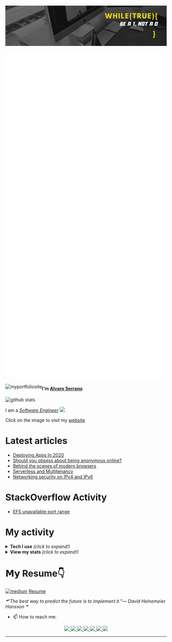 <!--[![trophy](https://github-profile-trophy.vercel.app/?username=alvaroserrrano&theme=gruvbox)](https://github.com/ryo-ma/github-profile-trophy)-->

[![Banner](./linkedin_banner.jpeg)](https://www.linkedin.com/in/alvaro-serrano-rivas/)

![GitHub metrics](https://github.com/alvaroserrrano/alvaroserrrano/blob/master/github-metrics.svg)

<!--![GitHub metrics](https://metrics.lecoq.io/alvaroserrrano?languages=1&isocalendar=1&isocalendar.duration=full-year)-->

<a href="https://alvaroserranorivas.netlify.app/" target="_blank" height="60">
  <img align="left" alt="myportfoliosite" src="https://res.cloudinary.com/aserranorivas/image/upload/v1595665483/thumbnail_me3_5da36d8158.png" />
</a>

<h4>I'm <a href="https://alvaroserranorivas.netlify.app/blog" target="_blank">Alvaro Serrano</a></h4>

<a href="https://www.linkedin.com/in/alvaro-serrano-rivas/" target="_blank">
  <img align="left" alt="github stats" src="https://img.shields.io/badge/-alvaroserrano-blue?style=flat-square&logo=Linkedin&logoColor=white&link=https://www.linkedin.com/in/alvaro-serrano-rivas/" />
</a>
<br>
<p>I am a <em><a href="https://drive.google.com/file/d/1xXomyrPLYvbFPqpuTB41TR3j75TNu0Y1/view?usp=sharing" target="_blank">Software Engineer</a> <img src="https://media.giphy.com/media/WUlplcMpOCEmTGBtBW/giphy.gif" width="30"> 
</em></p>
<p>Click on the image to visit my <a href="https://alvaroserranorivas.netlify.app/" target="_blank">website</a></p>

# Latest articles
<!-- ARTICLES:START -->

<!-- ARTICLES:END -->

<!-- BLOG-POST-LIST:START -->
- [Deploying Apps In 2020](https://medium.com/@alvaro.serrano/deploying-apps-in-2020-87157c50ec95?source=rss-ee1bf7a912ac------2)
- [Should you obsess about being anonymous online?](https://medium.com/@alvaro.serrano/should-you-obsess-about-being-anonymous-online-b635e7c90e5?source=rss-ee1bf7a912ac------2)
- [Behind the scenes of modern browsers](https://medium.com/@alvaro.serrano/behind-the-scenes-of-modern-browsers-fd54357fee7d?source=rss-ee1bf7a912ac------2)
- [Serverless and Multitenancy](https://medium.com/@alvaro.serrano/serverless-and-multitenancy-cc32f55bbaa4?source=rss-ee1bf7a912ac------2)
- [Networking security on IPv4 and IPv6](https://medium.com/@alvaro.serrano/networking-security-on-ipv4-and-ipv6-98d1edc25264?source=rss-ee1bf7a912ac------2)
<!-- BLOG-POST-LIST:END -->

# StackOverflow Activity
<!-- STACKOVERFLOW:START -->
- [EFS unavailable port range](https://stackoverflow.com/questions/64350685/efs-unavailable-port-range)
<!-- STACKOVERFLOW:END -->

# My activity
<!--START_SECTION:activity-->

<!--END_SECTION:activity-->

<!-- Hi there 👋 visitor number ![Visitor Count](https://profile-counter.glitch.me/{alvaroserrrano}/count.svg) -->

<details>
  <summary> <b> Tech I use </b> <i>(click to expand!)</i> </summary>
<table>
  <tbody>
    <tr valign="top">
      <td width="25%" align="center">
        <span>𝗖</span><br><br><br>
        <img height="64px" src="https://cdn.svgporn.com/logos/c.svg">
      </td>
      <td width="25%" align="center">
        <span>Javascript</span><br><br><br>
        <img height="64px" src="https://cdn.svgporn.com/logos/javascript.svg">
      </td>
      <td width="25%" align="center">
        <span>𝗝𝗮𝘃𝗮</span><br><br><br>
        <img height="64px" src="https://cdn.svgporn.com/logos/java.svg">
      </td>
      <td width="25%" align="center">
        <span>𝗣𝘆𝘁𝗵𝗼𝗻</span><br><br><br>
        <img height="64px" src="https://cdn.svgporn.com/logos/python.svg">
      </td>
    </tr>
    <tr valign="top">
    <td width="25%" align="center">
        <span>Mongo</span><br><br><br>
        <img height="64px" src="https://cdn.svgporn.com/logos/mongodb.svg">
      </td>
      <td width="25%" align="center">
        <span>SQL</span><br><br><br>
        <img height="64px" src="https://cdn.svgporn.com/logos/mysql.svg">
      </td>
      <td width="25%" align="center">
        <span>Node</span><br><br><br>
        <img height="64px" src="https://cdn.svgporn.com/logos/nodejs.svg">
      </td>
      <td width="25%" align="center">
        <span>React</span><br><br><br>
        <img height="64px" src="https://cdn.svgporn.com/logos/react.svg">
      </td>
    </tr>
    <tr valign="top">
      <td width="25%" align="center">
        <span>AWS</span><br><br><br>
        <img height="64px" src="https://cdn.svgporn.com/logos/aws.svg">
      </td>
      <td width="25%" align="center">
        <span>Vim</span><br><br><br>
        <img height="64px" src="https://cdn.worldvectorlogo.com/logos/vim.svg">
      </td>
      <td width="25%" align="center">
        <span>𝗚𝗶𝘁</span><br><br><br>
        <img height="64px" src="https://cdn.svgporn.com/logos/git-icon.svg">
      </td>
       <td width="25%" align="center">
        <span>Django</span><br><br><br>
        <img height="64px" src="https://cdn.svgporn.com/logos/django.svg">
      </td>
    </tr>
    <tr valign="top">
      <td width="25%" align="center">
        <span>Gatsby</span><br><br><br>
        <img height="64px" src="https://cdn.svgporn.com/logos/gatsby.svg">
      </td>
      <td width="25%" align="center">
        <span>Graphql</span><br><br><br>
        <img height="64px" src="https://cdn.svgporn.com/logos/graphql.svg">
      </td>
      <td width="25%" align="center">
        <span>Redux</span><br><br><br>
        <img height="64px" src="https://cdn.svgporn.com/logos/redux.svg">
      </td>
      <td width="25%" align="center">
        <span>Bash</span><br><br><br>
        <img height="64px" src="https://cdn.svgporn.com/logos/bash.svg">
      </td>
    </tr>
  </tbody>
</table>

#### Frontend
![HTML5](https://img.shields.io/badge/-HTML5-%23E44D27?style=flat-square&logo=html5&logoColor=ffffff)
![CSS3](https://img.shields.io/badge/-CSS3-%231572B6?style=flat-square&logo=css3)
![JavaScript](https://img.shields.io/badge/-JavaScript-%23F7DF1C?style=flat-square&logo=javascript&logoColor=000000&labelColor=%23F7DF1C&color=%23FFCE5A)
![Nodejs](https://img.shields.io/badge/-Nodejs-black?style=flat-square&logo=Node.js)
![React](https://img.shields.io/badge/-React-%23282C34?style=flat-square&logo=react)
![Sass](https://img.shields.io/badge/-Sass-%23CC6699?style=flat-square&logo=sass&logoColor=ffffff)

#### Database
![PostgreSQL](https://img.shields.io/badge/-PostgreSQL-336791?style=flat-square&logo=postgresql)
![mysql](http://img.shields.io/badge/-MySQL-0078D6?style=flat-square&logo=mysql&logoColor=ffffff)
![MongoDB](http://img.shields.io/badge/-MongoDB-6DB33F?style=flat-square&logo=mongoDB&logoColor=ffffff)

#### Others
![Git](https://img.shields.io/badge/-Git-%23F05032?style=flat-square&logo=git&logoColor=%23ffffff)
![GitLab](https://img.shields.io/badge/-GitLab-FCA121?style=flat-square&logo=gitlab)
![GitHub](https://img.shields.io/badge/-GitHub-181717?style=flat-square&logo=github)
![AWS](http://img.shields.io/badge/-AWS-2088FF?style=flat-square&logo=aws&logoColor=ffffff)

![IntelliJ IDEA](http://img.shields.io/badge/-IntelliJ%20IDEA-000000?style=flat-square&logo=intellij-idea&logoColor=ffffff)
![VS Code](http://img.shields.io/badge/-VS%20Code-007ACC?style=flat-square&logo=visual-studio-code&logoColor=ffffff)
![Vim](http://img.shields.io/badge/-Vim-3DDC84?style=flat-square&logo=vim-studio&logoColor=ffffff)

![Linux](http://img.shields.io/badge/-Linux-A81D33?style=flat-square&logo=linux&logoColor=ffffff)
![Windows](http://img.shields.io/badge/-Windows-0078D6?style=flat-square&logo=windows&logoColor=ffffff)

#### Certifications
* AWS Certified Solutions Architect Associate 

![AWS Architect](https://res.cloudinary.com/aserranorivas/image/upload/v1595832191/thumbnail_aws-certified-solutions-architect-associate_e9dfa9ca49.png)

* AWS Certified Developer Associate

![AWS Dev](https://res.cloudinary.com/aserranorivas/image/upload/v1595832191/thumbnail_aws-certified-developer-associate_9147728113.png)


</details>

<details>
  <summary> <b> View my stats </b> <i>(click to expand!)</i> </summary>

<a href="https://github-readme-stats.vercel.app/api?username=alvaroserrrano&show_icons=true&title_color=fff&icon_color=79ff97&text_color=9f9f9f&bg_color=151515&hide_border=true&hide=stars,issues,contribs?count_private=true&theme=onedark">
  <img align="left" alt="github stats" src="https://github-readme-stats.vercel.app/api?username=alvaroserrrano&show_icons=true&title_color=fff&icon_color=79ff97&text_color=9f9f9f&bg_color=151515&hide_border=true&hide=stars,issues,contribs?count_private=true&theme=onedark" />
</a>
<a href="https://github-readme-stats.vercel.app/api/top-langs/?username=alvaroserrrano&theme=merko">
  <img align="left" alt="top languages" src="https://github-readme-stats.vercel.app/api/top-langs/?username=alvaroserrrano&theme=merko" />
</a>
<br><br>
<a href="https://github.com/alvaroserrrano/SocialApeClient">
  <img align="left" src="https://github-readme-stats.vercel.app/api/pin/?username=alvaroserrrano&repo=SocialApeClient&show_icons=true&title_color=fff&icon_color=79ff97&text_color=9f9f9f&bg_color=151515&hide_border=true" />
</a>

<a href="https://github.com/alvaroserrrano/Tours&show_icons=true&title_color=fff&icon_color=79ff97&text_color=9f9f9f&bg_color=151515&hide_border=true">
  <img align="left" src="https://github-readme-stats.vercel.app/api/pin/?username=alvaroserrrano&repo=Tours&show_icons=true&title_color=fff&icon_color=79ff97&text_color=9f9f9f&bg_color=151515&hide_border=true" />
</a>

<a href="https://github.com/alvaroserrrano/socialMedia">
  <img align="left" src="https://github-readme-stats.vercel.app/api/pin/?username=alvaroserrrano&repo=socialMedia&show_icons=true&title_color=fff&icon_color=79ff97&text_color=9f9f9f&bg_color=151515&hide_border=true" />
</a>

<a href="https://github.com/alvaroserrrano/Bootcamper-API">
  <img align="left" src="https://github-readme-stats.vercel.app/api/pin/?username=alvaroserrrano&repo=Bootcamper-API&show_icons=true&title_color=fff&icon_color=79ff97&text_color=9f9f9f&bg_color=151515&hide_border=true" />
</a>
<br><br>

<br><br><br><br><br><br><br><br><br>
<p align="center">
 <img src="https://wakatime.com/share/@f407c6bf-141c-4a82-b852-d26594757fd8/9a6b7dd2-49cf-4049-bd05-2fde4ac33301.svg" height="400"/>
</p>
<br><br>
<p align="center">
  <img src="https://wakatime.com/share/@f407c6bf-141c-4a82-b852-d26594757fd8/b4f60375-5a89-4913-9dd1-767174de227c.svg" height="400"/>
</p>
<br><br>
<p align="center">
  <img src="https://wakatime.com/share/@f407c6bf-141c-4a82-b852-d26594757fd8/7f413b4c-d133-46fb-a76a-c971f64da819.svg" height="400"/>
</p>
<br><br>
</details>

# 𝗠𝘆 Resume👇

[<img src="https://www.hudson.hk/images/default-source/insights/resumes/resume-template.png?sfvrsn=8ed7c061_2" alt="medium" width="80" height="60">](https://drive.google.com/file/d/1IvtS4_npCa3xsL4WOEk-FG8rb6lOCnSB/view?usp=sharing)
<a href="https://drive.google.com/file/d/1xXomyrPLYvbFPqpuTB41TR3j75TNu0Y1/view?usp=sharing" target="_blank">Resume</a>
<!--<details>
  <summary> <b> Things to know about me! </b> <i>(click to expand!)</i> </summary>
  <ul>
        <li>🌱 Top 3 programming languages: Python, JavaScript, and Java</li>
        <li>👯 I’m looking to collaborate on any cool project that you can think of. Just come up with ideas and I will do my best to either actively help with the project, or start learning a new technology💻🔧 that broadens my areas of knowledge📚</li>
        <li>🤔 Interested about Docker and Container Orchestrators (Kubernetes).</li>
        <li>Frontend framework of preference: React</li>
        <li>Backend framework of preference: either NodeJS or Django</li>
        <li>Top 3 DB engines: mongoDB, mysql, dynamoDB</li>
        <li>Git, Jenkins, JIRA, Postman, Heroku, Netlify</li>
        <li>Docker and microservices. ECS container orchestration</li>
        <li>DevOps skills: infrastructure configuration, version control, project packaging, deployment, security, Cloudwatch monitoring, Grafana, Loki</li>
        <li>⚡ Cool editors🤔? I will stick to VIM thanks</li>
        <li>🎓I will graduate on 2022 with a Bachelor's Degree in Computer Science at Western Michigan University</li>
        <li>I was born in Madrid, Spain🇪🇸.</li>
        <li>Things I love: coffee☕️, sports🏋️‍♀️, and tech👨‍💻</li>
        <li>I can speak: Spanish 🇪🇸, English🇺🇸🇬🇧🇦🇺🇨🇦, French 🇫🇷, Italian🇮🇹, and a little bit of German🇩🇪 </li>
        <li>-Above all, I love building innovative and intuitive products that help people learn and connect through the power of technology. If you share a similar passion, please contact me through LinkedIn or email me. I’m always happy to grab a coffee☕️ or coke🥤. I’ll buy!</li>
  </ul>  
</details>-->

<!--STARTS_HERE_QUOTE_README-->
<i>❝“The best way to predict the future is to implement it.”— David Heinemeier Hansson   ❞</i>
<!--ENDS_HERE_QUOTE_README-->

- 📫 How to reach me:

<p align="center">
  <a href= "https://github.com/alvaroserrrano/">
    <img src="https://img.icons8.com/material-outlined/30/689d6a/source-code.png"/>
  </a>
  <a href= "https://www.linkedin.com/in/alvaro-serrano-rivas/">
    <img src="https://img.icons8.com/material-outlined/30/689d6a/linkedin.png"/>
  </a>
  <a href= "https://alvaroserranorivas.netlify.app/">
    <img src="https://img.icons8.com/material-outlined/30/689d6a/geography.png"/>
  </a>
  <a href="https://github.com/alvaroserrrano/CV/blob/main/AlvaroSerranoRivas2.pdf">
    <img src="https://img.icons8.com/material-outlined/30/689d6a/parse-from-clipboard.png"/>
  </a>
  <a href="mailto:alvaro.serrano@wmich.edu">
    <img src="https://img.icons8.com/ios-glyphs/30/689d6a/physics.png"/>
  </a>
  <a href="https://medium.com/@alvaro.serrano">
    <img src="https://img.icons8.com/ios-filled/30/689d6a/medium-new.png"/>
  </a>
  <a href="https://stackoverflow.com/users/10564441/a-serrano-rivas">
    <img src="https://img.icons8.com/metro/26/689d6a/stackoverflow.png"/>
  </a>

  
</p>

---


